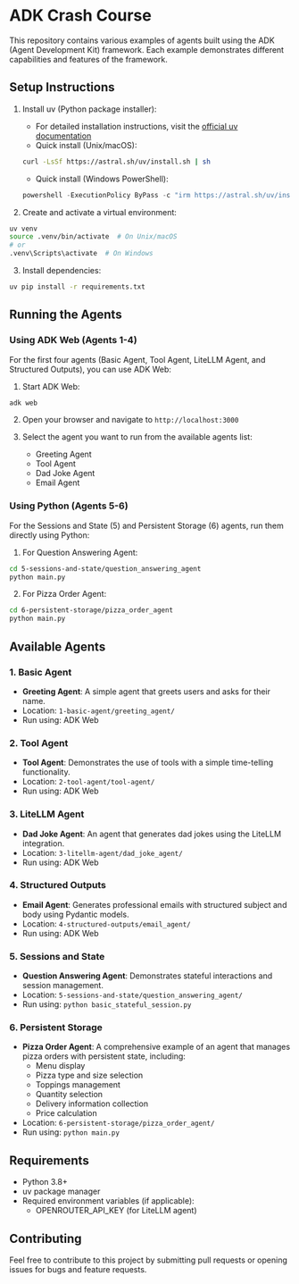 # ADK Crash Course

This repository contains various examples of agents built using the ADK (Agent Development Kit) framework. Each example demonstrates different capabilities and features of the framework.

## Setup Instructions

1. Install uv (Python package installer):
   - For detailed installation instructions, visit the [official uv documentation](https://docs.astral.sh/uv/getting-started/installation/)
   - Quick install (Unix/macOS):
   ```bash
   curl -LsSf https://astral.sh/uv/install.sh | sh
   ```
   - Quick install (Windows PowerShell):
   ```powershell
   powershell -ExecutionPolicy ByPass -c "irm https://astral.sh/uv/install.ps1 | iex"
   ```

2. Create and activate a virtual environment:
```bash
uv venv
source .venv/bin/activate  # On Unix/macOS
# or
.venv\Scripts\activate  # On Windows
```

3. Install dependencies:
```bash
uv pip install -r requirements.txt
```

## Running the Agents

### Using ADK Web (Agents 1-4)
For the first four agents (Basic Agent, Tool Agent, LiteLLM Agent, and Structured Outputs), you can use ADK Web:

1. Start ADK Web:
```bash
adk web
```

2. Open your browser and navigate to `http://localhost:3000`

3. Select the agent you want to run from the available agents list:
   - Greeting Agent
   - Tool Agent
   - Dad Joke Agent
   - Email Agent

### Using Python (Agents 5-6)
For the Sessions and State (5) and Persistent Storage (6) agents, run them directly using Python:

1. For Question Answering Agent:
```bash
cd 5-sessions-and-state/question_answering_agent
python main.py
```

2. For Pizza Order Agent:
```bash
cd 6-persistent-storage/pizza_order_agent
python main.py
```

## Available Agents

### 1. Basic Agent
- **Greeting Agent**: A simple agent that greets users and asks for their name.
- Location: `1-basic-agent/greeting_agent/`
- Run using: ADK Web

### 2. Tool Agent
- **Tool Agent**: Demonstrates the use of tools with a simple time-telling functionality.
- Location: `2-tool-agent/tool-agent/`
- Run using: ADK Web

### 3. LiteLLM Agent
- **Dad Joke Agent**: An agent that generates dad jokes using the LiteLLM integration.
- Location: `3-litellm-agent/dad_joke_agent/`
- Run using: ADK Web

### 4. Structured Outputs
- **Email Agent**: Generates professional emails with structured subject and body using Pydantic models.
- Location: `4-structured-outputs/email_agent/`
- Run using: ADK Web

### 5. Sessions and State
- **Question Answering Agent**: Demonstrates stateful interactions and session management.
- Location: `5-sessions-and-state/question_answering_agent/`
- Run using: `python basic_stateful_session.py`

### 6. Persistent Storage
- **Pizza Order Agent**: A comprehensive example of an agent that manages pizza orders with persistent state, including:
  - Menu display
  - Pizza type and size selection
  - Toppings management
  - Quantity selection
  - Delivery information collection
  - Price calculation
- Location: `6-persistent-storage/pizza_order_agent/`
- Run using: `python main.py`

## Requirements

- Python 3.8+
- uv package manager
- Required environment variables (if applicable):
  - OPENROUTER_API_KEY (for LiteLLM agent)

## Contributing

Feel free to contribute to this project by submitting pull requests or opening issues for bugs and feature requests.
